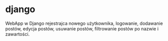 # django
WebApp w Django rejestrajca nowego użytkownika, logowanie, dodawanie postów, edycja postów, usuwanie postów, filtrowanie postów po nazwie i zawartości.
